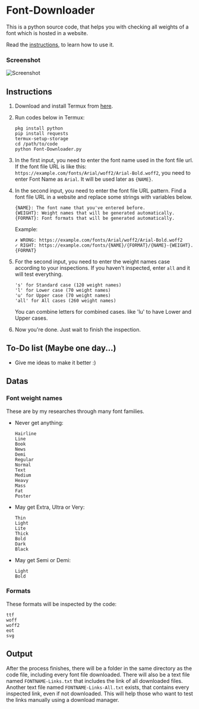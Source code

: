 # Font-Downloader
This is a python source code, that helps you with checking all weights of a font which is hosted in a website.

Read the [instructions](#instructions), to learn how to use it.

### Screenshot
![Screenshot](https://i.ibb.co/SRFTxt7/Font-Downloader-screenshot.jpg)

## Instructions
1. Download and install Termux from [here](https://f-droid.org/en/packages/com.termux).

2. Run codes below in Termux:
   ```
   pkg install python
   pip install requests
   termux-setup-storage
   cd /path/to/code
   python Font-Downloader.py
   ```

3. In the first input, you need to enter the font name used in the font file url. If the font file URL is like this: `https://example.com/fonts/Arial/woff2/Arial-Bold.woff2`, you need to enter Font Name as `Arial`.
   It will be used later as `{NAME}`.

4. In the second input, you need to enter the font file URL pattern. Find a font file URL in a website and replace some strings with variables below.
   ```
   {NAME}: The font name that you've entered before.
   {WEIGHT}: Weight names that will be generated automatically.
   {FORMAT}: Font formats that will be generated automatically.
   ```
   Example:
   ```
   ✗ WRONG: https://example.com/fonts/Arial/woff2/Arial-Bold.woff2
   ✓ RIGHT: https://example.com/fonts/{NAME}/{FORMAT}/{NAME}-{WEIGHT}.{FORMAT}
   ```

5. For the second input, you need to enter the weight names case according to your inspections. If you haven't inspected, enter `all` and it will test everything.
   ```
   's' for Standard case (120 weight names)
   'l' for Lower case (70 weight names)
   'u' for Upper case (70 weight names)
   'all' for All cases (260 weight names)
   ```
   You can combine letters for combined cases. like 'lu' to have Lower and Upper cases.

6. Now you're done. Just wait to finish the inspection.

## To-Do list (Maybe one day...)
* Give me ideas to make it better :)

## Datas
### Font weight names
These are by my researches through many font families.
* Never get anything:
  ```
  Hairline
  Line
  Book
  News
  Demi
  Regular
  Normal
  Text
  Medium
  Heavy
  Mass
  Fat
  Poster
  ```
* May get Extra, Ultra or Very:
  ```
  Thin
  Light
  Lite
  Thick
  Bold
  Dark
  Black
  ```
* May get Semi or Demi:
  ```
  Light
  Bold
  ```
### Formats
These formats will be inspected by the code:
```
ttf
woff
woff2
eot
svg
```

## Output
After the process finishes, there will be a folder in the same directory as the code file, including every font file downloaded. There will also be a text file named `FONTNAME-Links.txt` that includes the link of all downloaded files.
Another text file named `FONTNAME-Links-All.txt` exists, that contains every inspected link, even if not downloaded. This will help those who want to test the links manually using a download manager.
